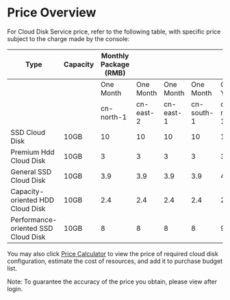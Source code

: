 # Price Overview

For Cloud Disk Service price, refer to the following table, with specific price subject to the charge made by the console:

| Type         | Capacity    | Monthly Package (RMB)   |           |           |           |           |           |           |           | Pay By Configuration (RMB)   |           |           |           |
|---------------|----------|------------------|-----------|-----------|-----------|-----------|-----------|-----------|-----------|----------------|-----------|-----------|-----------|
|               |          | One Month           | One Month    | One Month    | One Month    | One Year      | One Year      | One Year      | One Year      | One Hour         | One Hour    | One Hour    | One Hour    |
|               |          | cn-north-1        | cn-east-2      | cn-east-1      | cn-south-1      | cn-north-1      | cn-east-2      | cn-east-1      | cn-south-1      | cn-north-1      | cn-east-2      | cn-east-1      | cn-south-1      |
| SSD Cloud Disk       | 10GB   | 10               | 10        | 10        | 10        | 120       | 120       | 120       | 120       | 0.014          | 0.014     | 0.014     | 0.014     |
| Premium Hdd Cloud Disk      | 10GB   | 3                | 3         | 3         | 3         | 36        | 36        | 36        | 36        | 0.0042         | 0.0042    | 0.0042    | 0.0042    |
| General SSD Cloud Disk | 10GB   | 3.9              | 3.9       | 3.9       | 3.9       | 46.8      | 46.8      | 46.8      | 46.8      | 0.00625        | 0.00625   | 0.00625   | 0.00625   |
| Capacity-oriented HDD Cloud Disk | 10GB   | 2.4              | 2.4       | 2.4       | 2.4       | 28.8      | 28.8      | 28.8      | 28.8      | 0.0034         | 0.0034    | 0.0034    | 0.0034    |
| Performance-oriented SSD Cloud Disk | 10GB   | 8                | 8         | 8         | 8         | 96        | 96        | 96        | 96        | 0.0112         | 0.0112    | 0.0112    | 0.0112    |


You may also click [Price Calculator](https://www.jdcloud.com/en/calculator/calDisk) to view the price of required cloud disk configuration, estimate the cost of resources, and add it to purchase budget list.

Note: To guarantee the accuracy of the price you obtain, please view after login.

